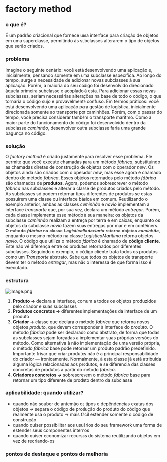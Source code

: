 # factory method

### o que é?

É um padrão criacional que fornece uma interface para criação de objetos em uma superclasse, permitindo às subclasses alterarem o tipo de objetos que serão criados.

### problema

Imagine o seguinte cenário: você está desenvolvendo uma aplicação e, inicialmente, pensando somente em uma subclasse específica. Ao longo do tempo, surge a necessidade de adicionar novas subclasses à sua aplicação. Porém, a maioria do seu código foi desenvolvido direcionado àquela primeira subclasse e acoplado à esta. Para adicionar essas novas subclasses, seriam necessárias alterações na base de todo o código, o que tornaria o código sujo e provavelmente confuso.
Em termos práticos: você está desenvolvendo uma aplicação para gestão de logística, inicialmente direcionada somente ao transporte por caminhões. Porém, com o passar do tempo, você precisa considerar também o transporte marítmo. Como a maior parte do funcionamento do código foi desenvolvido dentro da subclasse *caminhão*, desenvolver outra subclasse faria uma grande bagunça no código.

### solução

O *factory method* é criado justamente para resolver esse problema. Ele permite que você execute chamadas para um método *fábrica*, substituindo as chamadas diretas de construção de objetos com o operador *new*. Os objetos ainda são criados com o operador *new*, mas esse agora é chamado dentro do método *fábrica*. Esses objetos retornados pelo método *fábrica* são chamados de **produtos**. Agora, podemos sobrescrever o método *fábrica* nas subclasses e alterar a classe de produtos criados pelo método. 
As subclasses só podem retornar tipos diferentes de produtos se estas possuírem uma classe ou interface básica em comum. Reutilizando o exemplo anterior, ambas as classes *caminhão* e *navio* implementam a interface *transporte* que, por sua vez, declara um método *entregar*. Porém, cada classe implementa esse método à sua maneira: os objetos da subclasse *caminhão* realizam a entrega por terra e em caixas, enquanto os objetos da subclasse *navio* fazem suas entregas por mar e em contêiners. O método *fábrica* na classe *LogisticaRodoviaria* retorna objetos *caminhão*, enquanto o mesmo método na classe *LogisticaMaritima* retorna objetos *navio*.
O código que utiliza o método *fábrica* é chamado de **código cliente**. Este não vê diferença entre os produtos retornados por diferentes subclasses. Seguindo o exemplo, o código cliente trata todos os produtos como um *Transporte* abstrato. Sabe que todos os objetos de transporte devem ter o método *entregar*, mas não o interessa de que forma isso é executado.

### estrutura

![image.png](attachment:0cb6a5b7-86d3-460e-bdfd-7d54ba96f04d:image.png)

1. **Produto →** declara a interface, comum a todos os objetos produzidos pelo criador e suas subclasses
2. **Produtos concretos →** diferentes implementações da interface de um produto
3. **Criador →** classe que declara o método *fábrica* que retorna novos objetos *produto*, que devem corresponder à interface do *produto*. O método *fábrica* pode ser declarado como abstrato, de forma que todas as subclasses sejam forçadas a implementar suas próprias versões do método. Como alternativa à não implementação de uma versão própria, o método *fábrica* base pode retornar um produto padrão predefinido. 
Importante frisar que criar produtos não é a principal responsabilidade do criador — ironicamente. Normalmente, à esta classe já está atribuída alguma lógica relacionadas aos produtos, e se diferencia das classes concretas de produtos a partir do método *fábrica*.
4. **Criadores concretos →** sobrescrevem o método *fábrica* base para retornar um tipo diferente de produto dentro da subclasse

### aplicabilidade: **quando utilizar?**

- quando não souber de antemão os tipos e depêndencias exatas dos objetos → separa o código de produção do produto do código que realmente usa o produto → mais fácil estender somente o código de construção
- quando quiser possibilitar aos usuários do seu framework uma forma de estender seus componentes internos
- quando quiser economizar recursos do sistema reutilizando objetos em vez de recriando-os

### pontos de destaque e pontos de melhoria
